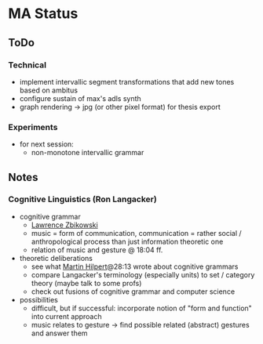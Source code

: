 # MA Status

## ToDo
### Technical
- implement intervallic segment transformations that add new tones based on ambitus
- configure sustain of max's adls synth
- graph rendering -> jpg (or other pixel format) for thesis export
### Experiments
- for next session:
  - non-monotone intervallic grammar

## Notes
### Cognitive Linguistics (Ron Langacker)
- cognitive grammar 
  - [Lawrence Zbikowski](https://www.youtube.com/watch?v=C2XKzCQ_Uj4)
  - music = form of communication, communication = rather social / anthropological process than just information theoretic one
  - relation of music and gesture @ 18:04 ff.
- theoretic deliberations
  - see what [Martin Hilpert](https://www.youtube.com/watch?v=dDfX3971Z_A)@28:13 wrote about cognitive grammars
  - compare Langacker's terminology (especially units) to set / category theory (maybe talk to some profs)
  - check out fusions of cognitive grammar and computer science
- possibilities
  - difficult, but if successful: incorporate notion of "form and function" into current approach
  - music relates to gesture -> find possible related (abstract) gestures and answer them